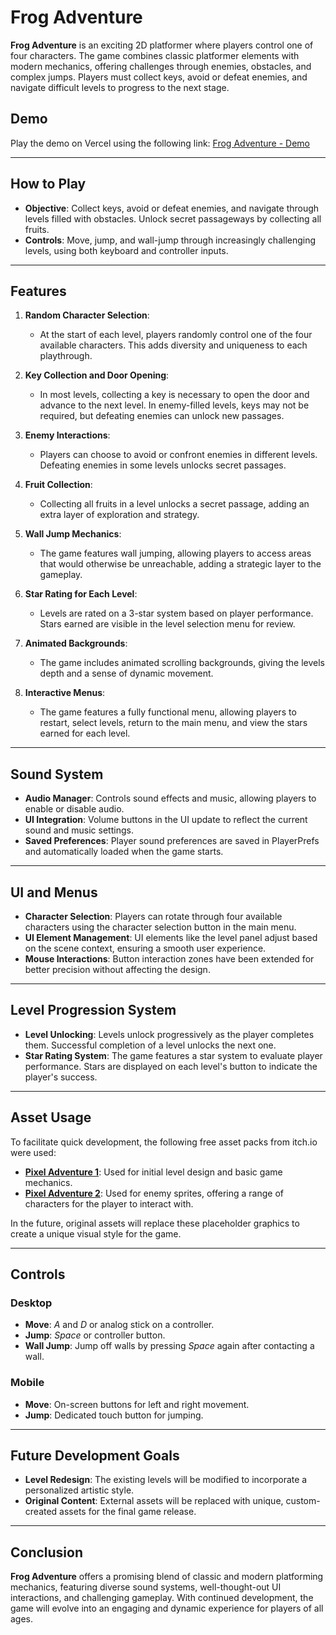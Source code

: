 # Frog Adventure

**Frog Adventure** is an exciting 2D platformer where players control one of four characters. The game combines classic platformer elements with modern mechanics, offering challenges through enemies, obstacles, and complex jumps. Players must collect keys, avoid or defeat enemies, and navigate difficult levels to progress to the next stage.

## Demo

Play the demo on Vercel using the following link: [Frog Adventure - Demo](https://your-vercel-demo-link.vercel.app)

---

## How to Play

- **Objective**: Collect keys, avoid or defeat enemies, and navigate through levels filled with obstacles. Unlock secret passageways by collecting all fruits.
- **Controls**: Move, jump, and wall-jump through increasingly challenging levels, using both keyboard and controller inputs.

---

## Features

1. **Random Character Selection**:
   - At the start of each level, players randomly control one of the four available characters. This adds diversity and uniqueness to each playthrough.

2. **Key Collection and Door Opening**:
   - In most levels, collecting a key is necessary to open the door and advance to the next level. In enemy-filled levels, keys may not be required, but defeating enemies can unlock new passages.

3. **Enemy Interactions**:
   - Players can choose to avoid or confront enemies in different levels. Defeating enemies in some levels unlocks secret passages.

4. **Fruit Collection**:
   - Collecting all fruits in a level unlocks a secret passage, adding an extra layer of exploration and strategy.

5. **Wall Jump Mechanics**:
   - The game features wall jumping, allowing players to access areas that would otherwise be unreachable, adding a strategic layer to the gameplay.

6. **Star Rating for Each Level**:
   - Levels are rated on a 3-star system based on player performance. Stars earned are visible in the level selection menu for review.

7. **Animated Backgrounds**:
   - The game includes animated scrolling backgrounds, giving the levels depth and a sense of dynamic movement.

8. **Interactive Menus**:
   - The game features a fully functional menu, allowing players to restart, select levels, return to the main menu, and view the stars earned for each level.

---

## Sound System

- **Audio Manager**: Controls sound effects and music, allowing players to enable or disable audio.
- **UI Integration**: Volume buttons in the UI update to reflect the current sound and music settings.
- **Saved Preferences**: Player sound preferences are saved in PlayerPrefs and automatically loaded when the game starts.

---

## UI and Menus

- **Character Selection**: Players can rotate through four available characters using the character selection button in the main menu.
- **UI Element Management**: UI elements like the level panel adjust based on the scene context, ensuring a smooth user experience.
- **Mouse Interactions**: Button interaction zones have been extended for better precision without affecting the design.

---

## Level Progression System

- **Level Unlocking**: Levels unlock progressively as the player completes them. Successful completion of a level unlocks the next one.
- **Star Rating System**: The game features a star system to evaluate player performance. Stars are displayed on each level's button to indicate the player's success.

---

## Asset Usage

To facilitate quick development, the following free asset packs from itch.io were used:

- **[Pixel Adventure 1](https://pixelfrog-assets.itch.io/pixel-adventure-1)**: Used for initial level design and basic game mechanics.
- **[Pixel Adventure 2](https://pixelfrog-assets.itch.io/pixel-adventure-2)**: Used for enemy sprites, offering a range of characters for the player to interact with.

In the future, original assets will replace these placeholder graphics to create a unique visual style for the game.

---

## Controls

### Desktop

- **Move**: *A* and *D* or analog stick on a controller.
- **Jump**: *Space* or controller button.
- **Wall Jump**: Jump off walls by pressing *Space* again after contacting a wall.

### Mobile

- **Move**: On-screen buttons for left and right movement.
- **Jump**: Dedicated touch button for jumping.

---

## Future Development Goals

- **Level Redesign**: The existing levels will be modified to incorporate a personalized artistic style.
- **Original Content**: External assets will be replaced with unique, custom-created assets for the final game release.

---

## Conclusion

**Frog Adventure** offers a promising blend of classic and modern platforming mechanics, featuring diverse sound systems, well-thought-out UI interactions, and challenging gameplay. With continued development, the game will evolve into an engaging and dynamic experience for players of all ages.